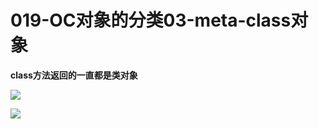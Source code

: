 # 019-OC对象的分类03-meta-class对象

**class方法返回的一直都是类对象**

![](http://oriq21dog.bkt.clouddn.com/20180828211838.png)

![](http://oriq21dog.bkt.clouddn.com/20180828212343.png)

